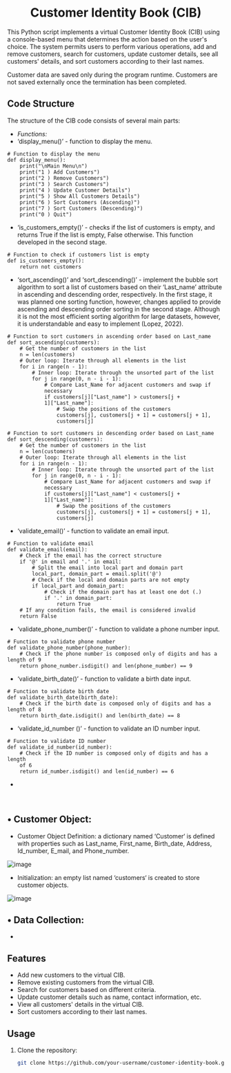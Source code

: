 <h1 align = "center"> Customer Identity Book (CIB) </h1>

This Python script implements a virtual Customer Identity Book (CIB) using a console-based menu that determines the action based on the user's choice. The system permits users to perform various operations, add and remove customers, search for customers, update customer details, see all customers' details, and sort customers according to their last names.

Customer data are saved only during the program runtime. Customers are not saved externally once the termination has been completed.

## Code Structure

The structure of the CIB code consists of several main parts:

- *Functions:*
- ‘display_menu()’ - function to display the menu.
```
# Function to display the menu
def display_menu():
    print("\nMain Menu\n")
    print("1 ) Add Customers")
    print("2 ) Remove Customers")
    print("3 ) Search Customers")
    print("4 ) Update Customer Details")
    print("5 ) Show All Customers Details")
    print("6 ) Sort Customers (Ascending)")
    print("7 ) Sort Customers (Descending)")
    print("0 ) Quit")
```
- ‘is_customers_empty()’ - checks if the list of customers is empty, and returns True if the list is empty, False otherwise. This function developed in the second stage.
```
# Function to check if customers list is empty
def is_customers_empty():
    return not customers
```
- ‘sort_ascending()’ and ‘sort_descending()’ - implement the bubble sort algorithm to sort a list of customers based on their ‘Last_name’ attribute in ascending and descending order, respectively. In the first stage, it was planned one sorting function, however, changes applied to provide ascending and descending order sorting in the second stage. Although it is not the most efficient sorting algorithm for large datasets, however, it is understandable and easy to implement (Lopez, 2022).
```
# Function to sort customers in ascending order based on Last_name
def sort_ascending(customers):
    # Get the number of customers in the list
    n = len(customers)
    # Outer loop: Iterate through all elements in the list
    for i in range(n - 1):
        # Inner loop: Iterate through the unsorted part of the list
        for j in range(0, n - i - 1):
            # Compare Last_Name for adjacent customers and swap if 
            necessary
            if customers[j]["Last_name"] > customers[j + 
            1]["Last_name"]:
                # Swap the positions of the customers
                customers[j], customers[j + 1] = customers[j + 1], 
                customers[j]
```
```
# Function to sort customers in descending order based on Last_name
def sort_descending(customers):
    # Get the number of customers in the list
    n = len(customers)
    # Outer loop: Iterate through all elements in the list
    for i in range(n - 1):
        # Inner loop: Iterate through the unsorted part of the list
        for j in range(0, n - i - 1):
            # Compare Last_Name for adjacent customers and swap if 
            necessary
            if customers[j]["Last_name"] < customers[j + 
            1]["Last_name"]:
                # Swap the positions of the customers
                customers[j], customers[j + 1] = customers[j + 1], 
                customers[j]
```
-	‘validate_email()’ - function to validate an email input.
```
# Function to validate email
def validate_email(email):
    # Check if the email has the correct structure
    if '@' in email and '.' in email:
        # Split the email into local part and domain part
        local_part, domain_part = email.split('@')
        # Check if the local and domain parts are not empty
        if local_part and domain_part:
            # Check if the domain part has at least one dot (.)
            if '.' in domain_part:
                return True
    # If any condition fails, the email is considered invalid
    return False
```
-	 ‘validate_phone_number()’ - function to validate a phone number input.
```
# Function to validate phone number
def validate_phone_number(phone_number):
    # Check if the phone number is composed only of digits and has a length of 9
    return phone_number.isdigit() and len(phone_number) == 9
```
-	 ‘validate_birth_date()’ - function to validate a birth date input.
```
# Function to validate birth date
def validate_birth_date(birth_date):
    # Check if the birth date is composed only of digits and has a length of 8
    return birth_date.isdigit() and len(birth_date) == 8
```
-	 ‘validate_id_number ()’ - function to validate an ID number input.
```
# Function to validate ID number
def validate_id_number(id_number):
    # Check if the ID number is composed only of digits and has a length 
    of 6
    return id_number.isdigit() and len(id_number) == 6
```
-	 
 <br>






## • Customer Object:

-	Customer Object Definition: a dictionary named ‘Customer‘ is defined with properties such as Last_name, First_name, Birth_date, Address, Id_number, E_mail, and Phone_number.
  
![image](https://github.com/busilas/cib/assets/24510366/c33d558c-51e5-4ce2-8d57-6333e98684d0)

-	Initialization: an empty list named ‘customers‘ is created to store customer objects.
  
![image](https://github.com/busilas/cib/assets/24510366/e6b9f67b-4ee8-4bc6-a744-84618b7ba181)

## • Data Collection:

-	

## Features

- Add new customers to the virtual CIB.
- Remove existing customers from the virtual CIB.
- Search for customers based on different criteria.
- Update customer details such as name, contact information, etc.
- View all customers' details in the virtual CIB.
- Sort customers according to their last names.

## Usage

1. Clone the repository:
   
   ```bash
   git clone https://github.com/your-username/customer-identity-book.git

